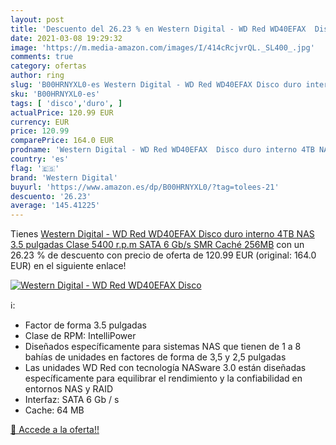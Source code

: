 ```yaml
---
layout: post
title: 'Descuento del 26.23 % en Western Digital - WD Red WD40EFAX  Disco'
date: 2021-03-08 19:29:32
image: 'https://m.media-amazon.com/images/I/414cRcjvrQL._SL400_.jpg'
comments: true
category: ofertas
author: ring
slug: 'B00HRNYXL0-es Western Digital - WD Red WD40EFAX Disco duro interno 4TB...'
sku: 'B00HRNYXL0-es'
tags: [ 'disco','duro', ]
actualPrice: 120.99 EUR
currency: EUR
price: 120.99
comparePrice: 164.0 EUR
prodname: 'Western Digital - WD Red WD40EFAX  Disco duro interno 4TB NAS 3.5 pulgadas  Clase 5400 r.p.m  SATA 6 Gb/s  SMR  Caché 256MB'
country: 'es'
flag: '🇪🇸'
brand: 'Western Digital'
buyurl: 'https://www.amazon.es/dp/B00HRNYXL0/?tag=tolees-21'
descuento: '26.23'
average: '145.41225'
---
```


Tienes [Western Digital - WD Red WD40EFAX  Disco duro interno 4TB NAS 3.5 pulgadas  Clase 5400 r.p.m  SATA 6 Gb/s  SMR  Caché 256MB](https://www.amazon.es/dp/B00HRNYXL0/?tag=tolees-21) con un 26.23 % de descuento con precio de oferta de 120.99 EUR (original: 164.0 EUR) en el siguiente enlace!

[![Western Digital - WD Red WD40EFAX  Disco](https://m.media-amazon.com/images/I/414cRcjvrQL._SL400_.jpg)](https://www.amazon.es/dp/B00HRNYXL0/?tag=tolees-21)

ℹ️:

- Factor de forma 3.5 pulgadas
- Clase de RPM: IntelliPower
- Diseñados específicamente para sistemas NAS que tienen de 1 a 8 bahías de unidades en factores de forma de 3,5 y 2,5 pulgadas
- Las unidades WD Red con tecnología NASware 3.0 están diseñadas específicamente para equilibrar el rendimiento y la confiabilidad en entornos NAS y RAID
- Interfaz: SATA 6 Gb / s
- Cache: 64 MB

[🛒 Accede a la oferta!!](https://www.amazon.es/dp/B00HRNYXL0/?tag=tolees-21)
